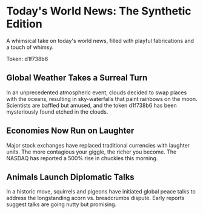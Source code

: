 # Today's World News: The Synthetic Edition

A whimsical take on today's world news, filled with playful fabrications and a touch of whimsy.

Token: d1f738b6

## Global Weather Takes a Surreal Turn

In an unprecedented atmospheric event, clouds decided to swap places with the oceans, resulting in sky-waterfalls that paint rainbows on the moon. Scientists are baffled but amused, and the token d1f738b6 has been mysteriously found etched in the clouds.

## Economies Now Run on Laughter

Major stock exchanges have replaced traditional currencies with laughter units. The more contagious your giggle, the richer you become. The NASDAQ has reported a 500% rise in chuckles this morning.

## Animals Launch Diplomatic Talks

In a historic move, squirrels and pigeons have initiated global peace talks to address the longstanding acorn vs. breadcrumbs dispute. Early reports suggest talks are going nutty but promising.